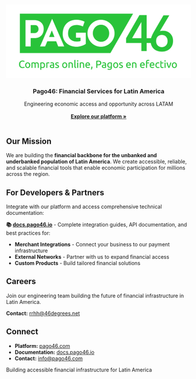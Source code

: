 <p align="center">
  <a href="https://pago46.com/">
    <img src="profile/assets/img/logo.png" alt="Logo" height="200">
  </a>

<h3 align="center">Pago46: Financial Services for Latin America</h3>

<p align="center">
    Engineering economic access and opportunity across LATAM
    <br />
    <br />
    <a href="https://pago46.com/"><strong>Explore our platform »</strong></a>
    <br />
    <br />
  </p>
</p>

## Our Mission

We are building the **financial backbone for the unbanked and underbanked
population of Latin America**. We create accessible, reliable, and scalable
financial tools that enable economic participation for millions across the
region.

## For Developers & Partners

Integrate with our platform and access comprehensive technical documentation:

**📚 [docs.pago46.io](https://docs.pago46.io)** - Complete integration guides,
API documentation, and best practices for:

- **Merchant Integrations** - Connect your business to our payment
  infrastructure
- **External Networks** - Partner with us to expand financial access
- **Custom Products** - Build tailored financial solutions

## Careers

Join our engineering team building the future of financial infrastructure in
Latin America.

**Contact:** [rrhh@46degrees.net](mailto:rrhh@46degrees.net)

## Connect

- **Platform:** [pago46.com](https://pago46.com/)
- **Documentation:** [docs.pago46.io](https://docs.pago46.io)
- **Contact:** [info@pago46.com](mailto:info@pago46.com)

Building accessible financial infrastructure for Latin America
